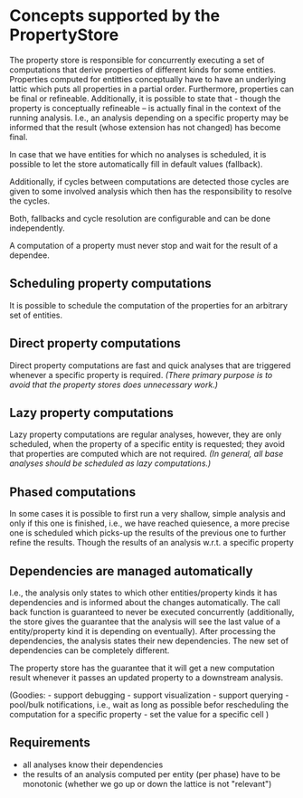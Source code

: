 # Concepts supported by the PropertyStore

The property store is responsible for concurrently executing a set of computations that derive  properties of different kinds for some entities.
Properties computed for entitties conceptually have to have an underlying lattic which puts all properties in a partial order. Furthermore, properties can be final or refineable. Additionally, it is possible to state that - though the property is conceptually refineable – is actually final in the context of the running analysis. I.e., an analysis depending on a specific property may be informed that the result (whose extension has not changed) has become final.

In case that we have entities for which no analyses is scheduled, it is possible to let the store automatically fill in default values (fallback).

Additionally, if cycles between computations are detected those cycles are given to some involved analysis which then has the responsibility to resolve the cycles.

Both, fallbacks and cycle resolution are configurable and can be done independently.

A computation of a property must never stop and wait for the result of a dependee.

## Scheduling property computations
It is possible to schedule the computation of the properties for an arbitrary set of entities.

## Direct property computations
Direct property computations are fast and quick analyses that are triggered whenever a specific property is required. _(There primary purpose is to avoid that the property stores does unnecessary work.)_

## Lazy property computations
 Lazy property computations are regular analyses, however, they are only scheduled, when the property of a specific entity is requested; they avoid that properties are computed which are not required. _(In general, all base analyses should be scheduled as lazy computations.)_

## Phased computations
In some cases it is possible to first run a very shallow, simple analysis and only if this one is finished, i.e., we have reached quiesence, a more precise one is scheduled which picks-up the results of the previous one to further refine the results. Though the results of an analysis w.r.t. a specific property

## Dependencies are managed automatically
I.e., the analysis only states to which other entities/property kinds it has dependencies and is informed about the changes automatically. The call back function is guaranteed to never be executed concurrently (additionally, the store gives the guarantee that the analysis will see the last value of a entity/property kind it is depending on eventually). After processing the dependencies, the analysis states their new dependencies. The new set of dependencies can be completely different.

The property store has the guarantee that it will get a new computation result whenever it passes an updated property to a downstream analysis.

(Goodies:
    - support debugging
        - support visualization
        - support querying
    - pool/bulk notifications, i.e., wait as long as possible befor rescheduling the computation for a specific property
    - set the value for a specific cell
)

## Requirements
- all analyses know their dependencies
- the results of an analysis computed per entity (per phase) have to be monotonic (whether we go up or down the lattice is not "relevant")
